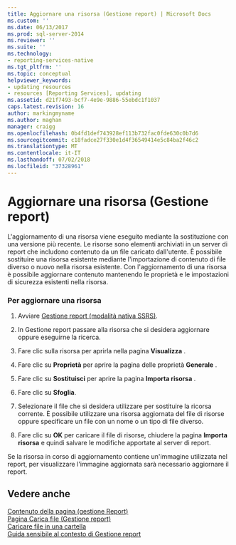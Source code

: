 ```yaml
---
title: Aggiornare una risorsa (Gestione report) | Microsoft Docs
ms.custom: ''
ms.date: 06/13/2017
ms.prod: sql-server-2014
ms.reviewer: ''
ms.suite: ''
ms.technology:
- reporting-services-native
ms.tgt_pltfrm: ''
ms.topic: conceptual
helpviewer_keywords:
- updating resources
- resources [Reporting Services], updating
ms.assetid: d21f7493-bcf7-4e9e-9886-55ebdc1f1037
caps.latest.revision: 16
author: markingmyname
ms.author: maghan
manager: craigg
ms.openlocfilehash: 0b4fd1def743928ef113b732fac0fde630c0b7d6
ms.sourcegitcommit: c18fadce27f330e1d4f36549414e5c84ba2f46c2
ms.translationtype: MT
ms.contentlocale: it-IT
ms.lasthandoff: 07/02/2018
ms.locfileid: "37328961"
---
```

# <a name="update-a-resource-report-manager"></a>Aggiornare una risorsa (Gestione report)
  L'aggiornamento di una risorsa viene eseguito mediante la sostituzione con una versione più recente. Le risorse sono elementi archiviati in un server di report che includono contenuto da un file caricato dall'utente. È possibile sostituire una risorsa esistente mediante l'importazione di contenuto di file diverso o nuovo nella risorsa esistente. Con l'aggiornamento di una risorsa è possibile aggiornare contenuto mantenendo le proprietà e le impostazioni di sicurezza esistenti nella risorsa.  
  
### <a name="to-update-a-resource"></a>Per aggiornare una risorsa  
  
1.  Avviare [Gestione report &#40;modalità nativa SSRS&#41;](../report-manager-ssrs-native-mode.md).  
  
2.  In Gestione report passare alla risorsa che si desidera aggiornare oppure eseguirne la ricerca.  
  
3.  Fare clic sulla risorsa per aprirla nella pagina **Visualizza** .  
  
4.  Fare clic su **Proprietà** per aprire la pagina delle proprietà **Generale** .  
  
5.  Fare clic su **Sostituisci** per aprire la pagina **Importa risorsa** .  
  
6.  Fare clic su **Sfoglia**.  
  
7.  Selezionare il file che si desidera utilizzare per sostituire la ricorsa corrente. È possibile utilizzare una risorsa aggiornata del file di risorse oppure specificare un file con un nome o un tipo di file diverso.  
  
8.  Fare clic su **OK** per caricare il file di risorse, chiudere la pagina **Importa risorsa** e quindi salvare le modifiche apportate al server di report.  
  
 Se la risorsa in corso di aggiornamento contiene un'immagine utilizzata nel report, per visualizzare l'immagine aggiornata sarà necessario aggiornare il report.  
  
## <a name="see-also"></a>Vedere anche  
 [Contenuto della pagina &#40;gestione Report&#41;](../contents-page-report-manager.md)   
 [Pagina Carica file &#40;Gestione report&#41;](../upload-file-page-report-manager.md)   
 [Caricare file in una cartella](upload-files-to-a-folder.md)   
 [Guida sensibile al contesto di Gestione report](../report-manager-f1-help.md)  
  
  
